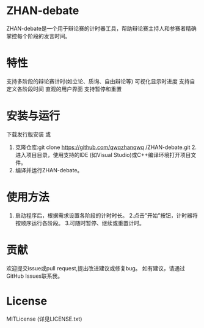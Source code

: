 ﻿# ZHAN-debate
ZHAN-debate是一个用于辩论赛的计时器工具，帮助辩论赛主持人和参赛者精确掌控每个阶段的发言时间。 
# 特性
 支持多阶段的辩论赛计时(如立论、质询、自由辩论等) 
 可视化显示时进度
 支持自定义各阶段时间
 直观的用户界面
 支持暂停和重置
# 安装与运行
下载发行版安装
或
1. 克隆仓库:git clone 
https://github.com/qwqzhanqwq /ZHAN-debate.git 
2.进入项目目录，使用支持的IDE (如Visual Studio)或C++编译环境打开项目文件。 
3. 编译并运行ZHAN-debate。
# 使用方法
1. 启动程序后，根据需求设置各阶段的计时时长。 
2.点击"开始”按钮，计时器将按顺序运行各阶段。 
3.可随时暂停、继续或重置计时。 
# 贡献
欢迎提交issue或pull request,提出改进建议或修复bug。 
如有建议，请通过GitHub Issues联系我。 
# License 
MITLicense (详见LICENSE.txt)
